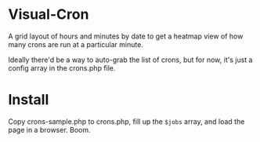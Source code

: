 Visual-Cron
===========

A grid layout of hours and minutes by date to get a heatmap view of how many crons are run at a particular minute.

Ideally there'd be a way to auto-grab the list of crons, but for now, it's just a config array in the crons.php file.

# Install
Copy crons-sample.php to crons.php, fill up the `$jobs` array, and load the page in a browser. Boom.
